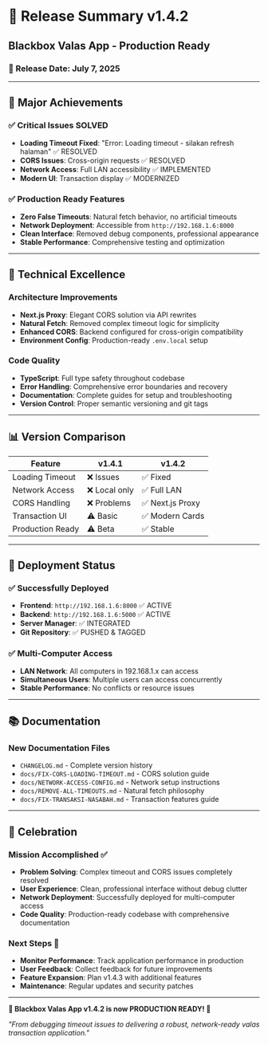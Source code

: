 # 🎉 Release Summary v1.4.2

## Blackbox Valas App - Production Ready

### 📅 Release Date: July 7, 2025

---

## 🎯 Major Achievements

### ✅ **Critical Issues SOLVED**
- **Loading Timeout Fixed**: "Error: Loading timeout - silakan refresh halaman" ✅ RESOLVED
- **CORS Issues**: Cross-origin requests ✅ RESOLVED  
- **Network Access**: Full LAN accessibility ✅ IMPLEMENTED
- **Modern UI**: Transaction display ✅ MODERNIZED

### ✅ **Production Ready Features**
- **Zero False Timeouts**: Natural fetch behavior, no artificial timeouts
- **Network Deployment**: Accessible from `http://192.168.1.6:8000`
- **Clean Interface**: Removed debug components, professional appearance
- **Stable Performance**: Comprehensive testing and optimization

---

## 🔧 Technical Excellence

### Architecture Improvements
- **Next.js Proxy**: Elegant CORS solution via API rewrites
- **Natural Fetch**: Removed complex timeout logic for simplicity
- **Enhanced CORS**: Backend configured for cross-origin compatibility  
- **Environment Config**: Production-ready `.env.local` setup

### Code Quality
- **TypeScript**: Full type safety throughout codebase
- **Error Handling**: Comprehensive error boundaries and recovery
- **Documentation**: Complete guides for setup and troubleshooting
- **Version Control**: Proper semantic versioning and git tags

---

## 📊 Version Comparison

| Feature | v1.4.1 | v1.4.2 |
|---------|--------|--------|
| Loading Timeout | ❌ Issues | ✅ Fixed |
| Network Access | ❌ Local only | ✅ Full LAN |
| CORS Handling | ❌ Problems | ✅ Next.js Proxy |
| Transaction UI | ⚠️ Basic | ✅ Modern Cards |
| Production Ready | ⚠️ Beta | ✅ Stable |

---

## 🚀 Deployment Status

### ✅ Successfully Deployed
- **Frontend**: `http://192.168.1.6:8000` ✅ ACTIVE
- **Backend**: `http://192.168.1.6:5000` ✅ ACTIVE  
- **Server Manager**: ✅ INTEGRATED
- **Git Repository**: ✅ PUSHED & TAGGED

### ✅ Multi-Computer Access
- **LAN Network**: All computers in 192.168.1.x can access
- **Simultaneous Users**: Multiple users can access concurrently
- **Stable Performance**: No conflicts or resource issues

---

## 📚 Documentation

### New Documentation Files
- `CHANGELOG.md` - Complete version history
- `docs/FIX-CORS-LOADING-TIMEOUT.md` - CORS solution guide
- `docs/NETWORK-ACCESS-CONFIG.md` - Network setup instructions
- `docs/REMOVE-ALL-TIMEOUTS.md` - Natural fetch philosophy
- `docs/FIX-TRANSAKSI-NASABAH.md` - Transaction features guide

---

## 🎊 Celebration

### Mission Accomplished ✅
- **Problem Solving**: Complex timeout and CORS issues completely resolved
- **User Experience**: Clean, professional interface without debug clutter
- **Network Deployment**: Successfully deployed for multi-computer access
- **Code Quality**: Production-ready codebase with comprehensive documentation

### Next Steps 🚀
- **Monitor Performance**: Track application performance in production
- **User Feedback**: Collect feedback for future improvements
- **Feature Expansion**: Plan v1.4.3 with additional features
- **Maintenance**: Regular updates and security patches

---

**🎉 Blackbox Valas App v1.4.2 is now PRODUCTION READY! 🎉**

*"From debugging timeout issues to delivering a robust, network-ready valas transaction application."*
